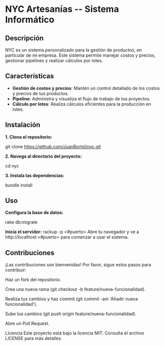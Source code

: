 # NYC Artesanías -- Sistema Informático

## Descripción
NYC es un sistema personalizado para la gestión de productos, en particular de mi empresa. Este sistema permite manejar costos y precios, gestionar pipelines y realizar cálculos por lotes.

## Características
- **Gestión de costos y precios**: Mantén un control detallado de los costos y precios de tus productos.
- **Pipeline**: Administra y visualiza el flujo de trabajo de tus proyectos.
- **Cálculo por lotes**: Realiza cálculos eficientes para la producción en lotes.

## Instalación

**1. Clona el repositorio:**
   
   git clone https://github.com/JuanBortol/nyc.git

**2. Navega al directorio del proyecto:**

  cd nyc

**3. Instala las dependencias:**

  bundle install

## Uso

**Configura la base de datos:**
  
  rake db:migrate

**Inicia el servidor:**
  rackup -p <#puerto>
Abre tu navegador y ve a http://localhost:<#puerto> para comenzar a usar el sistema.



## Contribuciones
¡Las contribuciones son bienvenidas! Por favor, sigue estos pasos para contribuir:

Haz un fork del repositorio.

Crea una nueva rama (git checkout -b feature/nueva-funcionalidad).

Realiza tus cambios y haz commit (git commit -am 'Añadir nueva funcionalidad').

Sube tus cambios (git push origin feature/nueva-funcionalidad).

Abre un Pull Request.

Licencia
Este proyecto está bajo la licencia MIT. Consulta el archivo LICENSE para más detalles.
